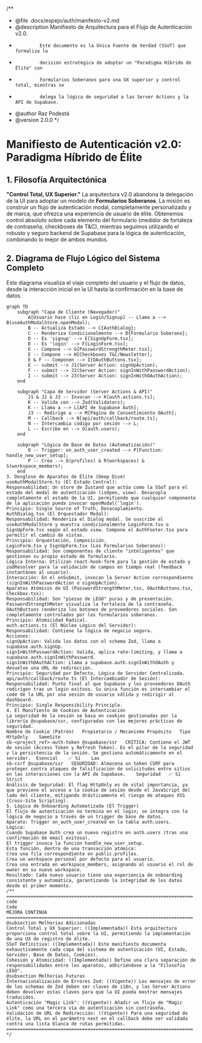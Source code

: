 /**
 * @file .docs/espejo/auth/manifesto-v2.md
 * @description Manifiesto de Arquitectura para el Flujo de Autenticación v2.0.
 *              Este documento es la Única Fuente de Verdad (SSoT) que formaliza la
 *              decisión estratégica de adoptar un "Paradigma Híbrido de Élite" con
 *              Formularios Soberanos para una UX superior y control total, mientras se
 *              delega la lógica de seguridad a las Server Actions y la API de Supabase.
 * @author Raz Podestá
 * @version 2.0.0
 */

# Manifiesto de Autenticación v2.0: Paradigma Híbrido de Élite

## 1. Filosofía Arquitectónica

**"Control Total, UX Superior."** La arquitectura v2.0 abandona la delegación de la UI para adoptar un modelo de **Formularios Soberanos**. La misión es construir un flujo de autenticación modal, completamente personalizado y de marca, que ofrezca una experiencia de usuario de élite. Obtenemos control absoluto sobre cada elemento del formulario (medidor de fortaleza de contraseña, checkboxes de T&C), mientras seguimos utilizando el robusto y seguro backend de Supabase para la lógica de autenticación, combinando lo mejor de ambos mundos.

## 2. Diagrama de Flujo Lógico del Sistema Completo

Este diagrama visualiza el viaje completo del usuario y el flujo de datos, desde la interacción inicial en la UI hasta la confirmación en la base de datos.

```mermaid
graph TD
    subgraph "Capa de Cliente (Navegador)"
        A[Usuario hace clic en Login/Signup] -- Llama a --> B(useAuthModalStore.openModal);
        B -- Actualiza Estado --> C{AuthDialog};
        C -- Renderiza Condicionalmente --> D{Formulario Soberano};
        D -- Es 'signup' --> E[SignUpForm.tsx];
        D -- Es 'login' --> F[LoginForm.tsx];
        E -- Compone --> G[PasswordStrengthMeter.tsx];
        E -- Compone --> H[Checkboxes T&C/Newsletter];
        E & F -- Componen --> I[OAuthButtons.tsx];
        E -- submit --> J1(Server Action: signUpAction);
        F -- submit --> J2(Server Action: signInWithPasswordAction);
        I -- submit --> J3(Server Action: signInWithOAuthAction);
    end

    subgraph "Capa de Servidor (Server Actions & API)"
        J1 & J2 & J3 -- Invocan --> K[auth.actions.ts];
        K -- Valida con --> Zod(Validators);
        K -- Llama a --> L[API de Supabase Auth];
        J3 -- Redirige a --> M[Página de Consentimiento OAuth];
        M -- Callback --> N[api/auth/callback/route.ts];
        N -- Intercambia código por sesión --> L;
        L -- Escribe en --> O(auth.users);
    end

    subgraph "Lógica de Base de Datos (Automatización)"
        O -- Trigger: on_auth_user_created --> P[Function: handle_new_user_setup];
        P -- Crea --> Q(profiles) & R(workspaces) & S(workspace_members);
    end
3. Desglose de Aparatos de Élite (Deep Dive)
useAuthModalStore.ts (El Estado Central):
Responsabilidad: Un store de Zustand que actúa como la SSoT para el estado del modal de autenticación (isOpen, view). Desacopla completamente el estado de la UI, permitiendo que cualquier componente de la aplicación pueda invocar openModal('login').
Principio: Single Source of Truth, Desacoplamiento.
AuthDialog.tsx (El Orquestador Modal):
Responsabilidad: Renderiza el Dialog modal. Se suscribe al useAuthModalStore y muestra condicionalmente LoginForm.tsx o SignUpForm.tsx según el estado view. Compone el AuthFooter.tsx para permitir el cambio de vistas.
Principio: Orquestación, Composición.
LoginForm.tsx y SignUpForm.tsx (Los Formularios Soberanos):
Responsabilidad: Son componentes de cliente "inteligentes" que gestionan su propio estado de formulario.
Lógica Interna: Utilizan react-hook-form para la gestión de estado y zodResolver para la validación de campos en tiempo real (feedback instantáneo al usuario).
Interacción: En el onSubmit, invocan la Server Action correspondiente (signInWithPasswordAction o signUpAction).
Aparatos Atómicos de UI (PasswordStrengthMeter.tsx, OAuthButtons.tsx, Checkbox.tsx):
Responsabilidad: Son "piezas de LEGO" puras y de presentación. PasswordStrengthMeter visualiza la fortaleza de la contraseña. OAuthButtons renderiza los botones de proveedores sociales. Son completamente controlados por los formularios soberanos.
Principio: Atomicidad Radical.
auth.actions.ts (El Núcleo Lógico del Servidor):
Responsabilidad: Contiene la lógica de negocio segura.
Acciones:
signUpAction: Valida los datos con el schema Zod, llama a supabase.auth.signUp.
signInWithPasswordAction: Valida, aplica rate-limiting, y llama a supabase.auth.signInWithPassword.
signInWithOAuthAction: Llama a supabase.auth.signInWithOAuth y devuelve una URL de redirección.
Principio: Seguridad por Defecto, Lógica de Servidor Centralizada.
api/auth/callback/route.ts (El Intercambiador de Sesión):
Responsabilidad: Punto final al que Supabase y los proveedores OAuth redirigen tras un login exitoso. Su única función es intercambiar el code de la URL por una sesión de usuario válida y redirigir al dashboard.
Principio: Single Responsibility Principle.
4. El Manifiesto de Cookies de Autenticación
La seguridad de la sesión se basa en cookies gestionadas por la librería @supabase/ssr, configuradas con las mejores prácticas de seguridad.
Nombre de Cookie (Patrón)	Propietario / Mecanismo	Propósito	Tipo	HttpOnly	SameSite
sb-<project_ref>-auth-token	@supabase/ssr	CRÍTICA: Contiene el JWT de sesión (Access Token y Refresh Token). Es el pilar de la seguridad y la persistencia de la sesión. Se gestiona automáticamente en el servidor.	Esencial	✅ Sí	Lax
sb-csrf	@supabase/ssr	SEGURIDAD: Almacena un token CSRF para proteger contra ataques de falsificación de solicitudes entre sitios en las interacciones con la API de Supabase.	Seguridad	✅ Sí	Strict
Análisis de Seguridad: El flag HttpOnly es de vital importancia, ya que previene el acceso a la cookie de sesión desde el JavaScript del lado del cliente, mitigando drásticamente el riesgo de ataques XSS (Cross-Site Scripting).
5. Lógica de Onboarding Automatizada (El Trigger)
El flujo de autenticación no termina en el login; se integra con la lógica de negocio a través de un trigger de base de datos.
Aparato: Trigger on_auth_user_created en la tabla auth.users.
Lógica:
Cuando Supabase Auth crea un nuevo registro en auth.users (tras una confirmación de email exitosa).
El trigger invoca la función handle_new_user_setup.
Esta función, dentro de una transacción atómica:
Crea una fila correspondiente en public.profiles.
Crea un workspace personal por defecto para el usuario.
Crea una entrada en workspace_members, asignando al usuario el rol de owner en su nuevo workspace.
Resultado: Cada nuevo usuario tiene una experiencia de onboarding consistente y automática, garantizando la integridad de los datos desde el primer momento.
/**
=====================================================================
code
Code
MEJORA CONTINUA
=====================================================================
@subsection Melhorias Adicionadas
Control Total y UX Superior: ((Implementada)) Esta arquitectura proporciona control total sobre la UI, permitiendo la implementación de una UX de registro de élite.
SSoT Definitiva: ((Implementada)) Este manifiesto documenta exhaustivamente cada capa del sistema de autenticación (UI, Estado, Servidor, Base de Datos, Cookies).
Cohesión y Atomicidad: ((Implementada)) Define una clara separación de responsabilidades entre los aparatos, adhiriéndose a la "Filosofía LEGO".
@subsection Melhorias Futuras
Internacionalización de Errores Zod: ((Vigente)) Los mensajes de error de los schemas de Zod deben ser claves de i18n, y las Server Actions deben devolver estas claves para que la UI pueda mostrar mensajes traducidos.
Autenticación "Magic Link": ((Vigente)) Añadir un flujo de "Magic Link" como una tercera vía de autenticación sin contraseña.
Validación de URL de Redirección: ((Vigente)) Para una seguridad de élite, la URL en el parámetro next en el callback debe ser validada contra una lista blanca de rutas permitidas.
=====================================================================
*/
